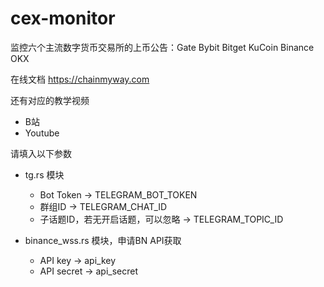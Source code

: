 # cex-monitor
监控六个主流数字货币交易所的上币公告：Gate Bybit Bitget KuCoin Binance OKX 

在线文档 https://chainmyway.com 

还有对应的教学视频
- B站 
- Youtube 

请填入以下参数
- tg.rs 模块
  - Bot Token -> TELEGRAM_BOT_TOKEN
  - 群组ID -> TELEGRAM_CHAT_ID
  - 子话题ID，若无开启话题，可以忽略 -> TELEGRAM_TOPIC_ID

- binance_wss.rs 模块，申请BN API获取
  - API key -> api_key
  - API secret -> api_secret
